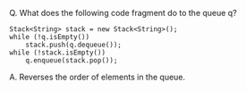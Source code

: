 Q. What does the following code fragment do to the queue q?

```
Stack<String> stack = new Stack<String>();
while (!q.isEmpty())
    stack.push(q.dequeue());
while (!stack.isEmpty())
    q.enqueue(stack.pop());
```

A. Reverses the order of elements in the queue.